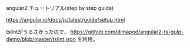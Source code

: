angular2 チュートリアル(step by step guide)

https://angular.io/docs/js/latest/guide/setup.html

tslintがうるさかったので、
https://github.com/dimapod/angular2-ts-gulp-demo/blob/master/tslint.json
を利用。
